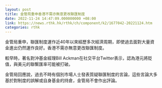 ```yaml
---
layout: post
title: 金管局重申香港不需亦無意更改聯匯制度
date: 2022-11-24 14:47:09.000000000 +08:00
link: https://news.rthk.hk/rthk/ch/component/k2/1677042-20221124.htm
categories: rthk
---
```


金管局重申，聯匯制度運作近40年以來經歷多次經濟周期，即使過去面對大量資金進出仍然運作良好。香港不需亦無意更改聯匯制度。

較早時，著名對沖基金經理Bill Ackman在社交平台Twitter表示，認為港元將貶值，與美元的聯繫匯率可能被打破。

金管局回應說，過去不時有個別市場人士發表質疑聯匯制度的言論，這些言論大多基於對制度的誤解或自身基金的持倉，金管局不會作出評論。
